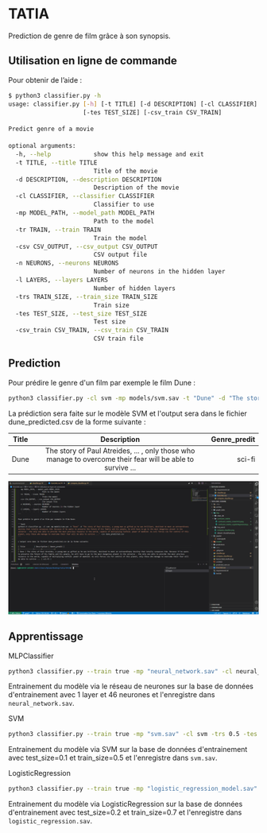 # TATIA

Prediction de genre de film grâce à son synopsis.

## Utilisation en ligne de commande

Pour obtenir de l’aide :

```bash
$ python3 classifier.py -h
usage: classifier.py [-h] [-t TITLE] [-d DESCRIPTION] [-cl CLASSIFIER] [-mp MODEL_PATH] [-tr TRAIN] [-csv CSV_OUTPUT] [-n NEURONS] [-l LAYERS] [-trs TRAIN_SIZE]
                     [-tes TEST_SIZE] [-csv_train CSV_TRAIN]

Predict genre of a movie

optional arguments:
  -h, --help            show this help message and exit
  -t TITLE, --title TITLE
                        Title of the movie
  -d DESCRIPTION, --description DESCRIPTION
                        Description of the movie
  -cl CLASSIFIER, --classifier CLASSIFIER
                        Classifier to use
  -mp MODEL_PATH, --model_path MODEL_PATH
                        Path to the model
  -tr TRAIN, --train TRAIN
                        Train the model
  -csv CSV_OUTPUT, --csv_output CSV_OUTPUT
                        CSV output file
  -n NEURONS, --neurons NEURONS
                        Number of neurons in the hidden layer
  -l LAYERS, --layers LAYERS
                        Number of hidden layers
  -trs TRAIN_SIZE, --train_size TRAIN_SIZE
                        Train size
  -tes TEST_SIZE, --test_size TEST_SIZE
                        Test size
  -csv_train CSV_TRAIN, --csv_train CSV_TRAIN
                        CSV train file
```

## Prediction

Pour prédire le genre d'un film par exemple le film Dune :

```bash
python3 classifier.py -cl svm -mp models/svm.sav -t "Dune" -d "The story of Paul Atreides, a young man as gifted as he was brilliant, destined to meet an extraordinary destiny that totally surpasses him. Because if he wants to preserve the future of his family and his people, he will have to go to the most dangerous planet in the universe - the only one able to provide the most precious resource in the world, capable of multiplying tenfold. power of mankind. As evil forces vie for control of this planet, only those who manage to overcome their fear will be able to survive ..." -csv dune_predicted.csv
```
La prédiction sera faite sur le modèle SVM et l'output sera dans le fichier dune_predicted.csv de la forme suivante :

| Title         | Description | Genre_predit |
|--------------|:-----:|-----------:|
| Dune | The story of Paul Atreides, ... , only those who manage to overcome their fear will be able to survive ... | sci-fi |

![Prediction example](img/tatia-prediction.gif)

## Apprentissage

MLPClassifier
```bash
python3 classifier.py --train true -mp "neural_network.sav" -cl neural_network -n 46 -l 1
```
Entrainement du modèle via le réseau de neurones sur la base de données d'entrainement avec 1 layer et 46 neurones et l'enregistre dans `neural_network.sav`.

SVM
```bash
python3 classifier.py --train true -mp "svm.sav" -cl svm -trs 0.5 -tes 0.1
```
Entrainement du modèle via SVM sur la base de données d'entrainement avec test_size=0.1 et train_size=0.5 et l'enregistre dans `svm.sav`.

LogisticRegression
```bash
python3 classifier.py --train true -mp "logistic_regression_model.sav" -cl logistic_regression -tes 0.2 -trs 0.7
```
Entrainement du modèle via LogisticRegression sur la base de données d'entrainement avec test_size=0.2 et train_size=0.7 et l'enregistre dans `logistic_regression.sav`.
